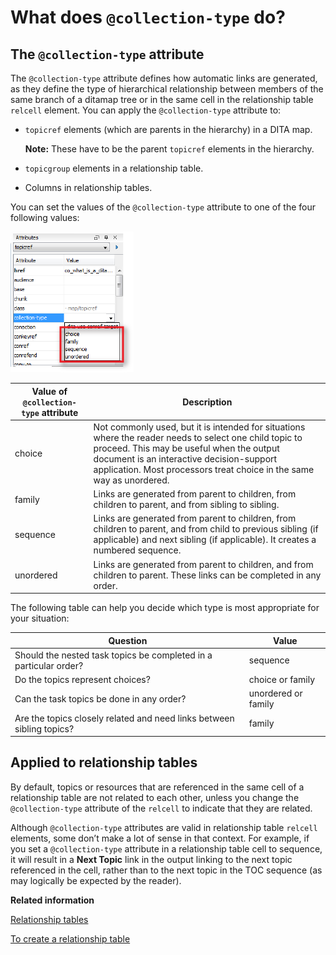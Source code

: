 # What does `@collection-type` do?

## The `@collection-type` attribute

The `@collection-type` attribute defines how automatic links are generated, as they define the type of hierarchical relationship between members of the same branch of a ditamap tree or in the same cell in the relationship table `relcell` element. You can apply the `@collection-type` attribute to:

-   `topicref` elements \(which are parents in the hierarchy\) in a DITA map.

    **Note:** These have to be the parent `topicref` elements in the hierarchy.

-   `topicgroup` elements in a relationship table.
-   Columns in relationship tables.

You can set the values of the `@collection-type` attribute to one of the four following values:

![](../_media/graphics/collection-type_attributes.png)

|Value of `@collection-type` attribute|Description|
|-------------------------------------|-----------|
|choice|Not commonly used, but it is intended for situations where the reader needs to select one child topic to proceed. This may be useful when the output document is an interactive decision-support application. Most processors treat choice in the same way as unordered.|
|family|Links are generated from parent to children, from children to parent, and from sibling to sibling.|
|sequence|Links are generated from parent to children, from children to parent, and from child to previous sibling \(if applicable\) and next sibling \(if applicable\). It creates a numbered sequence.|
|unordered|Links are generated from parent to children, and from children to parent. These links can be completed in any order.|

The following table can help you decide which type is most appropriate for your situation:

|Question|Value|
|--------|-----|
|Should the nested task topics be completed in a particular order?|sequence|
|Do the topics represent choices?|choice or family|
|Can the task topics be done in any order?|unordered or family|
|Are the topics closely related and need links between sibling topics?|family|

## Applied to relationship tables

By default, topics or resources that are referenced in the same cell of a relationship table are not related to each other, unless you change the `@collection-type` attribute of the `relcell` to indicate that they are related.

Although `@collection-type` attributes are valid in relationship table `relcell` elements, some don’t make a lot of sense in that context. For example, if you set a `@collection-type` attribute in a relationship table cell to sequence, it will result in a **Next Topic** link in the output linking to the next topic referenced in the cell, rather than to the next topic in the TOC sequence \(as may logically be expected by the reader\).

**Related information**  


[Relationship tables](co_including_reltable.md)

[To create a relationship table](ta_to_create_a_reltable.md)

